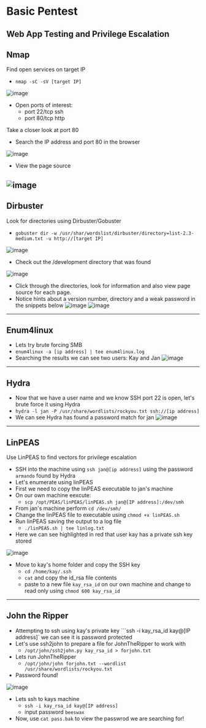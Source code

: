 # Basic Pentest
Web App Testing and Privilege Escalation
---
## Nmap
Find open services on target IP
- ```nmap -sC -sV [target IP]```

![image](https://user-images.githubusercontent.com/84083756/226158417-5d0dc6cd-5463-4d84-b75f-eee2747e6498.png)

- Open ports of interest:
  - port 22/tcp ssh
  - port 80/tcp http

Take a closer look at port 80
- Search the IP address and port 80 in the browser

![image](https://user-images.githubusercontent.com/84083756/226158626-ae85350d-4338-4fae-815d-9f393b2dc04b.png)

- View the page source

![image](https://user-images.githubusercontent.com/84083756/226158728-01841d49-73cc-49ad-bba2-0283456055f9.png)
---
## Dirbuster
Look for directories using Dirbuster/Gobuster
- ```gobuster dir -w /usr/shar/wordslist/dirbuster/directory=list-2.3-medium.txt -u http://[target IP]```

![image](https://user-images.githubusercontent.com/84083756/226159207-7f0a174c-f9f2-4579-ae29-0e11a9b61ebc.png)

- Check out the /development directory that was found

![image](https://user-images.githubusercontent.com/84083756/226159435-cff5dd8c-f5cb-4d30-967f-42a1603cd34c.png)

- Click through the directories, look for information and also view page source for each page.
- Notice hints about a version number, directory and a weak password in the snippets below
![image](https://user-images.githubusercontent.com/84083756/226335662-3ba157a4-53e0-452b-8bdb-52eb476bcd60.png)
![image](https://user-images.githubusercontent.com/84083756/226335762-7d41797b-9de3-4ffe-9e02-001b0ada4f33.png)
---
## Enum4linux
- Lets try brute forcing SMB
- `enum4linux -a [ip address] | tee enum4linux.log`
- Searching the results we can see two users: Kay and Jan
![image](https://user-images.githubusercontent.com/84083756/226337156-363c828c-9a4f-4a8f-b95d-c34460144aca.png)
---
## Hydra
- Now that we have a user name and we know SSH port 22 is open, let's brute force it using Hydra
- `hydra -l jan -P /usr/share/wordlists/rockyou.txt ssh://[ip address]`
- We can see Hydra has found a password match for jan
![image](https://user-images.githubusercontent.com/84083756/226338571-99ea5bcf-1bff-41e6-a476-30b4d279e24a.png)
---
## LinPEAS
Use LinPEAS to find vectors for privilege escalation
- SSH into the machine using `ssh jan@[ip address]` using the password `armando` found by Hydra
- Let's enumerate using linPEAS
- First we need to copy the linPEAS executable to jan's machine
- On our own machine eexcute:
  * `scp /opt/PEAS/linPEAS/linPEAS.sh jan@[IP address]:/dev/smh`
- From jan's machine perform `cd /dev/smh/`
- Change the linPEAS file to executable using `chmod +x linPEAS.sh`
- Run linPEAS saving the output to a log file
  - `./linPEAS.sh | tee linlog.txt`
- Here we can see highlighted in red that user kay has a private ssh key stored

![image](https://user-images.githubusercontent.com/84083756/226342733-708242e0-77c0-4f68-ab2f-c1188aee3d05.png)

- Move to kay's home folder and copy the SSH key
  - `cd /home/kay/.ssh`
  - `cat` and copy the id_rsa file contents
  - paste to a new file `kay_rsa_id` on our own machine and change to read only using `chmod 600 kay_rsa_id`
---
## John the Ripper
- Attempting to ssh using kay's private key ```ssh -i kay_rsa_id kay@[IP address]` we can see it is password protected
- Let's use ssh2john to prepare a file for JohnTheRipper to work with
  - `/opt/john/ssh2john.py kay_rsa_id > forjohn.txt`
- Lets run JohnTheRipper 
  - `/opt/john/john forjohn.txt --wordlist /usr/share/wordlists/rockyou.txt`
- Password found!

![image](https://user-images.githubusercontent.com/84083756/226346423-accff2c6-2244-4856-a0d9-9fecd194d91c.png)

- Lets ssh to kays machine
  - `ssh -i kay_rsa_id kay@[IP address]` 
  - input password `beeswax`
- Now, use `cat pass.bak` to view the passwrod we are searching for!

